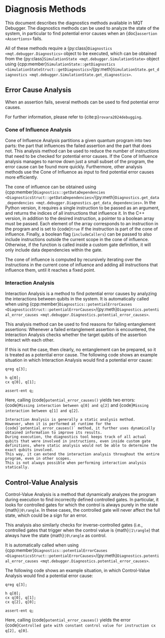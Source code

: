 # Diagnosis Methods

This document describes the diagnostics methods available in MQT Debugger.
The diagnostics methods can be used to analyze the state of the system, in particular to find potential error causes when an {doc}`assertion <Assertions>` fails.

All of these methods require a {py:class}`Diagnostics <mqt.debugger.Diagnostics>` object to be executed, which can be obtained from the {py:class}`SimulationState <mqt.debugger.SimulationState>` object using {cpp:member}`SimulationState::getDiagnostics <SimulationStateStruct::getDiagnostics>`/{py:meth}`SimulationState.get_diagnostics <mqt.debugger.SimulationState.get_diagnostics>`.

## Error Cause Analysis

When an assertion fails, several methods can be used to find potential error causes.

For further information, please refer to {cite:p}`rovara2024debugging`.

### Cone of Influence Analysis

Cone of Influence Analysis partitions a given quantum program into two parts: the part that influences the failed assertion and the part that does not.
This analysis method can be used to reduce the number of instructions that need to be checked for potential error causes. If the Cone of Influence analysis manages to narrow down just a small subset of the program, the error cause can be found more quickly. Furthermore, other analysis methods use the Cone of Influence as input to find potential error causes more efficiently.

The cone of influence can be obtained using {cpp:member}`Diagnostics::getDataDependencies <DiagnosticsStruct::getDataDependencies>`/{py:meth}`Diagnostics.get_data_dependencies <mqt.debugger.Diagnostics.get_data_dependencies>`.
In the Python version, it requires a single instruction to be passed as an argument, and returns the indices of all instructions that influence it.
In the C++ version, in addition to the desired instruction, a pointer to a boolean array must be passed. Each element of the array corresponds to an instruction in the program and is set to {code}`true` if the instruction is part of the cone of influence.
Finally, a boolean flag (`includeCallers`) can be passed to also include instructions outside the current scope in the cone of influence. Otherwise, if the function is called inside a custom gate definition, it will only include data dependencies within the gate.

The cone of influence is computed by recursively iterating over the instructions in the current cone of influence and adding all instructions that influence them, until it reaches a fixed point.

### Interaction Analysis

Interaction Analysis is a method to find potential error causes by analyzing the interactions between qubits in the system.
It is automatically called when using {cpp:member}`Diagnostics::potentialErrorCauses <DiagnosticsStruct::potentialErrorCauses>`/{py:meth}`Diagnostics.potential_error_causes <mqt.debugger.Diagnostics.potential_error_causes>`.

This analysis method can be used to find reasons for failing entanglement assertions:
Whenever a failed entanglement assertion is encountered, the Interaction Analysis checks whether the target qubits of the assertion interact with each other.

If this is not the case, then clearly, no entanglement can be prepared, so it is treated as a potential error cause. The following code shows an example situation in which Interaction Analysis would find a potential error cause:

```qasm
qreg q[3];

h q[0];
cx q[0], q[1];

assert-ent q;
```

Here, calling {code}`potential_error_causes()` yields two errors: {code}`Missing interaction between q[0] and q[2]` and {code}`Missing interaction between q[1] and q[2]`.

```{note}
Interaction Analysis is generally a static analysis method.
However, when it is performed at runtime for the {code}`potential_error_causes()` method, it further uses dynamically obtained information to improve its results.
During execution, the diagnostics tool keeps track of all actual qubits that were involved in instructions, even inside custom gate definitions, where static analysis would not be able to determine the exact qubits involved.
This way, it can extend the interaction analysis throughout the entire program, even in other scopes.
This is not always possible when performing interaction analysis statically.
```

## Control-Value Analysis

Control-Value Analysis is a method that dynamically analyzes the program during execution to find incorrectly defined controlled gates.
In particular, it looks for controlled gates for which the control is always purely in the state {math}`|0\rangle`. In these cases,
the controlled gate will never affect the full state, which could be a sign for an error.

This analysis also similarly checks for inverse-controlled gates (i.e., controlled gates that trigger when the control value is {math}`|1\rangle`) that always
have the state {math}`|0\rangle` as control.

It is automatically called when using {cpp:member}`Diagnostics::potentialErrorCauses <DiagnosticsStruct::potentialErrorCauses>`/{py:meth}`Diagnostics.potential_error_causes <mqt.debugger.Diagnostics.potential_error_causes>`.

The following code shows an example situation, in which Control-Value Analysis would find a potential error cause:

```qasm
qreg q[3];

h q[0];
cx q[0], q[1];
cx q[2], q[0];

assert-ent q;
```

Here, calling {code}`potential_error_causes()` yields the error {code}`Controlled gate with constant control value for instruction cx q[2], q[0]`.
